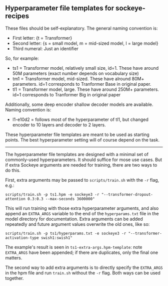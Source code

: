 ## Hyperparameter file templates for sockeye-recipes

These files should be self-explanatory. The general naming convention is:

* First letter: {t = Transformer}
* Second letter: {s = small model, m = mid-sized model, l = large model}
* Third numeral: Just an identifier

So, for example:

* ts1 = Transformer model, relatively small size, id=1. These have around 50M parameters (exact number depends on vocabulary size)
* tm1 = Transformer model, mid-sized. These have alround 80M+ parameters. id=1 corresponds to Tranformer Base in original paper.
* tl1 = Transformer model, large. These have around 250M+ parameters. id=1 corresponds to Tranformer Big in original paper

Additionally, some deep encoder shallow decoder models are available. Naming convention is:

* l1-e10d2 = follows most of the hyperparameter of tl1, but changed encoder to 10 layers and decoder to 2 layers.

These hyperparameter file templates are meant to be used as starting points. The best hyperparameter setting will of course depend on the task. 

---

The hyperparameter file templates are designed with a minimal set of commonly-used hyperparameters. It should suffice for mose use cases. But if extra Sockeye arguments are needed for training, there are two ways to do this. 

First, extra arguments may be passed to `scripts/train.sh` with the `-r` flag, e.g.:

```
scripts/train.sh -p ts1.hpm -e sockeye3 -r "--transformer-dropout-attention 0.3:0.3 --max-seconds 3600000" 
```

This will run training with those extra hyperparameter arguments, and also append an `EXTRA_ARGS` variable to the end of the `hyperparams.txt` file in the model directory for documentation. Extra arguments can be added repeatedly and future argument values overwrite the old ones, like so:

```
scripts/train.sh -p ts1/hyperparams.txt -e sockeye3 -r "--transformer-activation-type swish1:swish1"
```

The example's result is seen in `ts1-extra-args.hpm-template`: note `EXTRA_ARGS` have been appended; if there are duplicates, only the final one matters. 

The second way to add extra arguments is to directly specify the `EXTRA_ARGS` in the hpm file and run `train.sh` without the `-r` flag. Both ways can be used together. 